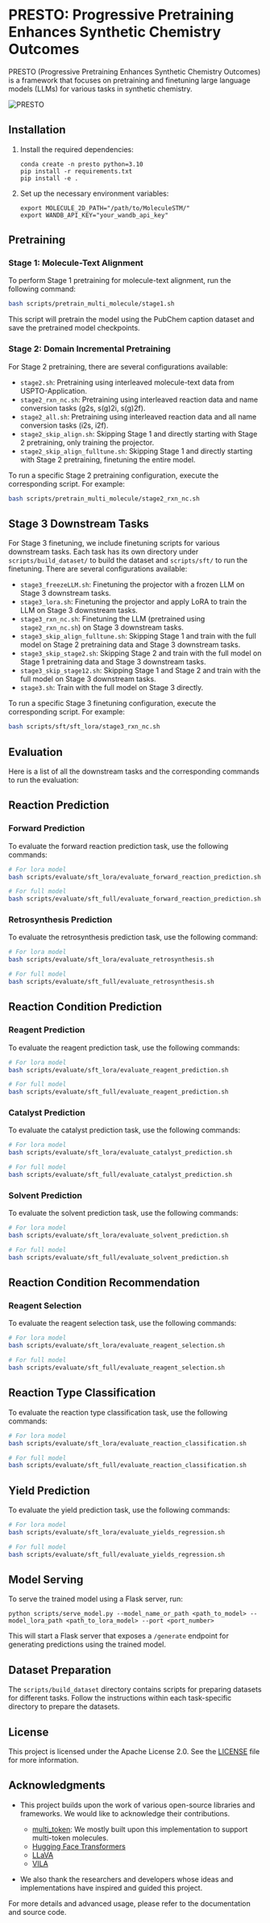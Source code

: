 # PRESTO: Progressive Pretraining Enhances Synthetic Chemistry Outcomes

PRESTO (Progressive Pretraining Enhances Synthetic Chemistry Outcomes) is a framework that focuses on pretraining and finetuning large language models (LLMs) for various tasks in synthetic chemistry.

![PRESTO](assets/teaser.png)

## Installation

1. Install the required dependencies:
   ```
   conda create -n presto python=3.10
   pip install -r requirements.txt
   pip install -e .
   ```

2. Set up the necessary environment variables:
   ```
   export MOLECULE_2D_PATH="/path/to/MoleculeSTM/"
   export WANDB_API_KEY="your_wandb_api_key"
   ```

## Pretraining

### Stage 1: Molecule-Text Alignment

To perform Stage 1 pretraining for molecule-text alignment, run the following command:
```bash
bash scripts/pretrain_multi_molecule/stage1.sh
```

This script will pretrain the model using the PubChem caption dataset and save the pretrained model checkpoints.

### Stage 2: Domain Incremental Pretraining

For Stage 2 pretraining, there are several configurations available:

- `stage2.sh`: Pretraining using interleaved molecule-text data from USPTO-Application.
- `stage2_rxn_nc.sh`: Pretraining using interleaved reaction data and name conversion tasks (g2s, s(g)2i, s(g)2f).
- `stage2_all.sh`: Pretraining using interleaved reaction data and all name conversion tasks (i2s, i2f).
- `stage2_skip_align.sh`: Skipping Stage 1 and directly starting with Stage 2 pretraining, only training the projector.
- `stage2_skip_align_fulltune.sh`: Skipping Stage 1 and directly starting with Stage 2 pretraining, finetuning the entire model.

To run a specific Stage 2 pretraining configuration, execute the corresponding script. For example:
```bash
bash scripts/pretrain_multi_molecule/stage2_rxn_nc.sh
```

## Stage 3 Downstream Tasks

For Stage 3 finetuning, we include finetuning scripts for various downstream tasks. Each task has its own directory under `scripts/build_dataset/` to build the dataset and `scripts/sft/` to run the finetuning. There are several configurations available:

- `stage3_freezeLLM.sh`: Finetuning the projector with a frozen LLM on Stage 3 downstream tasks.
- `stage3_lora.sh`: Finetuning the projector and apply LoRA to train the LLM on Stage 3 downstream tasks.
- `stage3_rxn_nc.sh`: Finetuning the LLM (pretrained using `stage2_rxn_nc.sh`) on Stage 3 downstream tasks.
- `stage3_skip_align_fulltune.sh`: Skipping Stage 1 and train with the full model on Stage 2 pretraining data and Stage 3 downstream tasks.
- `stage3_skip_stage2.sh`: Skipping Stage 2 and train with the full model on Stage 1 pretraining data and Stage 3 downstream tasks.
- `stage3_skip_stage12.sh`: Skipping Stage 1 and Stage 2 and train with the full model on Stage 3 downstream tasks.
- `stage3.sh`: Train with the full model on Stage 3 directly.

To run a specific Stage 3 finetuning configuration, execute the corresponding script. For example:
```bash
bash scripts/sft/sft_lora/stage3_rxn_nc.sh
```

## Evaluation

Here is a list of all the downstream tasks and the corresponding commands to run the evaluation:

## Reaction Prediction
### Forward Prediction

To evaluate the forward reaction prediction task, use the following commands:

```bash
# For lora model
bash scripts/evaluate/sft_lora/evaluate_forward_reaction_prediction.sh

# For full model
bash scripts/evaluate/sft_full/evaluate_forward_reaction_prediction.sh
```

### Retrosynthesis Prediction

To evaluate the retrosynthesis prediction task, use the following command:
```bash
# For lora model
bash scripts/evaluate/sft_lora/evaluate_retrosynthesis.sh

# For full model
bash scripts/evaluate/sft_full/evaluate_retrosynthesis.sh
```

## Reaction Condition Prediction
### Reagent Prediction
To evaluate the reagent prediction task, use the following commands:

```bash
# For lora model
bash scripts/evaluate/sft_lora/evaluate_reagent_prediction.sh

# For full model
bash scripts/evaluate/sft_full/evaluate_reagent_prediction.sh
```

### Catalyst Prediction
To evaluate the catalyst prediction task, use the following commands:

```bash
# For lora model
bash scripts/evaluate/sft_lora/evaluate_catalyst_prediction.sh

# For full model
bash scripts/evaluate/sft_full/evaluate_catalyst_prediction.sh
```

### Solvent Prediction
To evaluate the solvent prediction task, use the following commands:

```bash
# For lora model
bash scripts/evaluate/sft_lora/evaluate_solvent_prediction.sh

# For full model
bash scripts/evaluate/sft_full/evaluate_solvent_prediction.sh
```

## Reaction Condition Recommendation  
### Reagent Selection
To evaluate the reagent selection task, use the following commands:

```bash
# For lora model
bash scripts/evaluate/sft_lora/evaluate_reagent_selection.sh

# For full model
bash scripts/evaluate/sft_full/evaluate_reagent_selection.sh
```

## Reaction Type Classification
To evaluate the reaction type classification task, use the following commands:

```bash
# For lora model
bash scripts/evaluate/sft_lora/evaluate_reaction_classification.sh

# For full model
bash scripts/evaluate/sft_full/evaluate_reaction_classification.sh
```

## Yield Prediction
To evaluate the yield prediction task, use the following commands:

```bash
# For lora model
bash scripts/evaluate/sft_lora/evaluate_yields_regression.sh

# For full model
bash scripts/evaluate/sft_full/evaluate_yields_regression.sh
```

## Model Serving

To serve the trained model using a Flask server, run:

```
python scripts/serve_model.py --model_name_or_path <path_to_model> --model_lora_path <path_to_lora_model> --port <port_number>
```

This will start a Flask server that exposes a `/generate` endpoint for generating predictions using the trained model.

## Dataset Preparation

The `scripts/build_dataset` directory contains scripts for preparing datasets for different tasks. Follow the instructions within each task-specific directory to prepare the datasets.


## License

This project is licensed under the Apache License 2.0. See the [LICENSE](LICENSE) file for more information.

## Acknowledgments

- This project builds upon the work of various open-source libraries and frameworks. We would like to acknowledge their contributions.
    - [multi_token](https://github.com/sshh12/multi_token): We mostly built upon this implementation to support multi-token molecules.
    - [Hugging Face Transformers](https://github.com/huggingface/transformers)
    - [LLaVA](https://github.com/haotian-liu/LLaVA)
    - [VILA](https://github.com/Efficient-Large-Model/VILA)

- We also thank the researchers and developers whose ideas and implementations have inspired and guided this project.

For more details and advanced usage, please refer to the documentation and source code.
